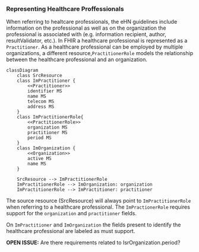 ### Representing Healthcare Proffessionals

When referring to healtcare professionals, the eHN guidelines include information on the professional as well as on the organization the professional is associated with (e.g. information recipient, author, resultValidator, etc.). In FHIR a healthcare professional is represented as a `Practitioner`. As a healthcare professional can be employed by multiple organizations, a different resource,`PractitionerRole` models the relationship between the healthcare professional and an organization.

```mermaid
classDiagram
    class SrcResource
    class ImPractitioner { 
        <<Practitioner>>
        identifier MS
        name MS
        telecom MS
        address MS
    }
    class ImPractitionerRole{ 
        <<PractitionerRole>>
        organization MS
        practitioner MS
        period MS
    }
    class ImOrganization {
        <<Organization>>
        active MS
        name MS
    }

    SrcResource --> ImPractitionerRole
    ImPractitionerRole --> ImOrganization: organization
    ImPractitionerRole --> ImPractitioner: practitioner
```

The source resource (SrcResource) will always point to `ImPractitionerRole` when referring to a healthcare professional. The `ImPractionerRole` requires support for the `organization` and `practitioner` fields. 

On `ImPractitioner` and `ImOrganization` the fields present to identify the healthcare professional are labeled as must support.

**OPEN ISSUE:** Are there requirements related to IsrOrganization.period?